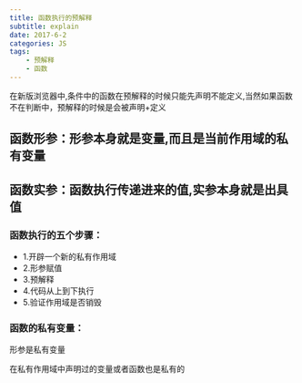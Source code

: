 ```yaml
---
title: 函数执行的预解释
subtitle: explain
date: 2017-6-2
categories: JS
tags:
    - 预解释
    - 函数
---
```

在新版浏览器中,条件中的函数在预解释的时候只能先声明不能定义,当然如果函数不在判断中，预解释的时候是会被声明+定义

## 函数形参：形参本身就是变量,而且是当前作用域的私有变量

## 函数实参：函数执行传递进来的值,实参本身就是出具值

### 函数执行的五个步骤：
+ 1.开辟一个新的私有作用域
+ 2.形参赋值
+ 3.预解释
+ 4.代码从上到下执行
+ 5.验证作用域是否销毁

### 函数的私有变量：
形参是私有变量

在私有作用域中声明过的变量或者函数也是私有的


